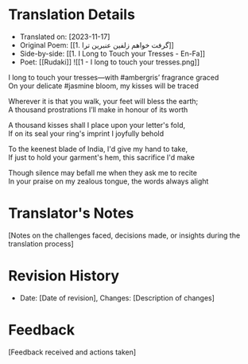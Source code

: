 
# Translation Details
- Translated on: [2023-11-17]
- Original Poem: [[1. گرفت خواهم زلفین عنبرین ترا]] 
- Side-by-side: [[1. I Long to Touch your Tresses - En-Fa]]
- Poet: [[Rudaki]]
![[1 - I long to touch your tresses.png]]

I long to touch your tresses—with #ambergris’ fragrance graced  
On your delicate #jasmine bloom, my kisses will be traced  

Wherever it is that you walk, your feet will bless the earth;  
A thousand prostrations I’ll make in honour of its worth

A thousand kisses shall I place upon your letter's fold,  
If on its seal your ring's imprint I joyfully behold

To the keenest blade of India, I'd give my hand to take,  
If just to hold your garment's hem, this sacrifice I'd make   

Though silence may befall me when they ask me to recite   
In your praise on my zealous tongue, the words always alight  



# Translator's Notes
[Notes on the challenges faced, decisions made, or insights during the translation process]

# Revision History
- Date: [Date of revision], Changes: [Description of changes]

# Feedback
[Feedback received and actions taken]

